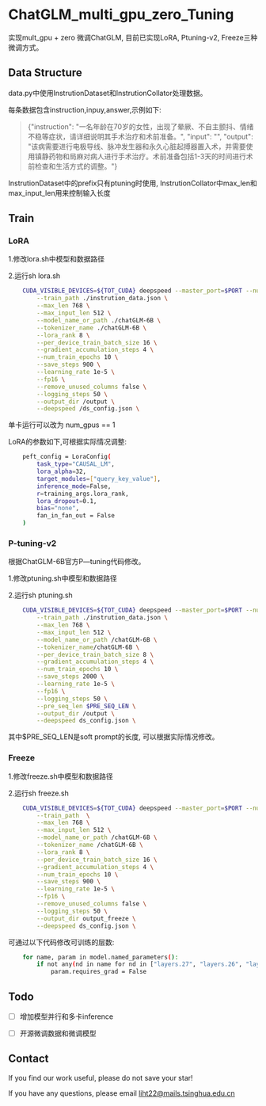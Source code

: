 <!--
 * @Author: lihaitao
 * @Date: 2023-05-08 17:52:50
 * @LastEditors: Do not edit
 * @LastEditTime: 2023-05-09 14:34:49
 * @FilePath: /lht/ChatGLM_LoRA/README.md
-->

# ChatGLM_multi_gpu_zero_Tuning

实现mult_gpu + zero 微调ChatGLM, 目前已实现LoRA, Ptuning-v2, Freeze三种微调方式。


## Data Structure

data.py中使用InstrutionDataset和InstrutionCollator处理数据。

每条数据包含instruction,inpuy,answer,示例如下:

> {"instruction": "一名年龄在70岁的女性，出现了晕厥、不自主颤抖、情绪不稳等症状，请详细说明其手术治疗和术前准备。", "input": "", "output": "该病需要进行电极导线、脉冲发生器和永久心脏起搏器置入术，并需要使用镇静药物和局麻对病人进行手术治疗。术前准备包括1-3天的时间进行术前检查和生活方式的调整。"}

InstrutionDataset中的prefix只有ptuning时使用, InstrutionCollator中max_len和max_input_len用来控制输入长度

## Train

### LoRA

1.修改lora.sh中模型和数据路径

2.运行sh lora.sh
```bash
    CUDA_VISIBLE_DEVICES=${TOT_CUDA} deepspeed --master_port=$PORT --num_gpus=3 lora.py \
        --train_path ./instrution_data.json \
        --max_len 768 \
        --max_input_len 512 \
        --model_name_or_path ./chatGLM-6B \
        --tokenizer_name ./chatGLM-6B \
        --lora_rank 8 \
        --per_device_train_batch_size 16 \
        --gradient_accumulation_steps 4 \
        --num_train_epochs 10 \
        --save_steps 900 \
        --learning_rate 1e-5 \
        --fp16 \
        --remove_unused_columns false \
        --logging_steps 50 \
        --output_dir /output \
        --deepspeed /ds_config.json \
```
单卡运行可以改为 num_gpus == 1

LoRA的参数如下,可根据实际情况调整:

```bash
    peft_config = LoraConfig(
        task_type="CAUSAL_LM",
        lora_alpha=32,  
        target_modules=["query_key_value"],
        inference_mode=False,
        r=training_args.lora_rank,
        lora_dropout=0.1,
        bias="none",
        fan_in_fan_out = False
    )
```

### P-tuning-v2

根据ChatGLM-6B官方P—tuning代码修改。

1.修改ptuning.sh中模型和数据路径

2.运行sh ptuning.sh
```bash
    CUDA_VISIBLE_DEVICES=${TOT_CUDA} deepspeed --master_port=$PORT --num_gpus=2 finetune_ptuning.py \
        --train_path ./instrution_data.json \
        --max_len 768 \
        --max_input_len 512 \
        --model_name_or_path /chatGLM-6B \
        --tokenizer_name/chatGLM-6B \
        --per_device_train_batch_size 8 \
        --gradient_accumulation_steps 4 \
        --num_train_epochs 10 \
        --save_steps 2000 \
        --learning_rate 1e-5 \
        --fp16 \
        --logging_steps 50 \
        --pre_seq_len $PRE_SEQ_LEN \
        --output_dir /output \
        --deepspeed ds_config.json \
```

其中$PRE_SEQ_LEN是soft prompt的长度, 可以根据实际情况修改。

### Freeze

1.修改freeze.sh中模型和数据路径

2.运行sh freeze.sh

```bash
    CUDA_VISIBLE_DEVICES=${TOT_CUDA} deepspeed --master_port=$PORT --num_gpus=3 finetune_freeze.py \
        --train_path  \
        --max_len 768 \
        --max_input_len 512 \
        --model_name_or_path /chatGLM-6B \
        --tokenizer_name /chatGLM-6B \
        --lora_rank 8 \
        --per_device_train_batch_size 16 \
        --gradient_accumulation_steps 4 \
        --num_train_epochs 10 \
        --save_steps 900 \
        --learning_rate 1e-5 \
        --fp16 \
        --remove_unused_columns false \
        --logging_steps 50 \
        --output_dir output_freeze \
        --deepspeed ds_config.json \
```

可通过以下代码修改可训练的层数:
```bash
    for name, param in model.named_parameters():
        if not any(nd in name for nd in ["layers.27", "layers.26", "layers.25", "layers.24", "layers.23"]):
            param.requires_grad = False
```

## Todo

- [ ] 增加模型并行和多卡inference

- [ ] 开源微调数据和微调模型


## Contact

If you find our work useful, please do not save your star!

If you have any questions, please email liht22@mails.tsinghua.edu.cn